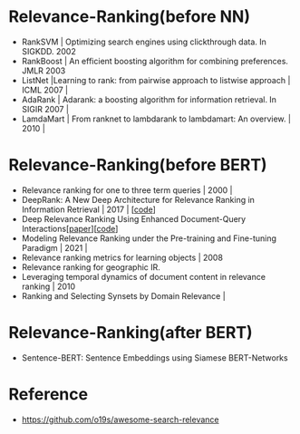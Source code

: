 
# Relevance-Ranking(before NN)
- RankSVM | Optimizing search engines using clickthrough data. In SIGKDD. 2002 
- RankBoost | An efficient boosting algorithm for combining preferences. JMLR 2003
- ListNet  |Learning to rank: from pairwise approach to listwise approach | ICML 2007 |
- AdaRank | Adarank: a boosting algorithm for information retrieval. In SIGIR 2007 | 
- LamdaMart | From ranknet to lambdarank to lambdamart: An overview. | 2010 |

# Relevance-Ranking(before BERT)
- Relevance ranking for one to three term queries | 2000 | 
- DeepRank: A New Deep Architecture for Relevance Ranking in Information Retrieval | 2017 | [[code]()]
- Deep Relevance Ranking Using Enhanced Document-Query Interactions[[paper](http://nlp.cs.aueb.gr/pubs/emnlp2018.pdf)][[code](https://github.com/nlpaueb/deep-relevance-ranking)]
- Modeling Relevance Ranking under the Pre-training and Fine-tuning Paradigm | 2021 | 
- Relevance ranking metrics for learning objects | 2008 
- Relevance ranking for geographic IR.
- Leveraging temporal dynamics of document content in relevance ranking | 2010
- Ranking and Selecting Synsets by Domain Relevance | 


# Relevance-Ranking(after BERT)
- Sentence-BERT: Sentence Embeddings using Siamese BERT-Networks


# Reference
- https://github.com/o19s/awesome-search-relevance
